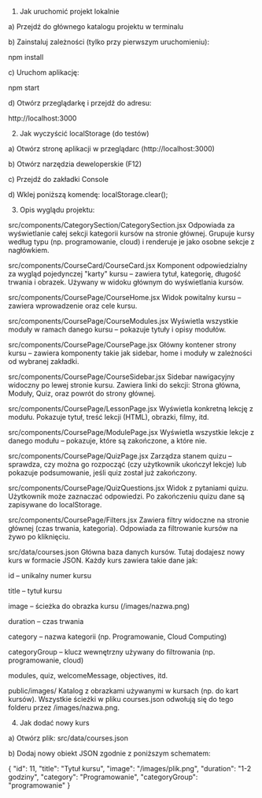 1. Jak uruchomić projekt lokalnie

a) Przejdź do głównego katalogu projektu w terminalu

b) Zainstaluj zależności (tylko przy pierwszym uruchomieniu):

npm install

c) Uruchom aplikację:

npm start

d) Otwórz przeglądarkę i przejdź do adresu:

http://localhost:3000

2. Jak wyczyścić localStorage (do testów)

a) Otwórz stronę aplikacji w przeglądarc (http://localhost:3000)

b) Otwórz narzędzia deweloperskie (F12)

c) Przejdź do zakładki Console

d) Wklej poniższą komendę:
localStorage.clear();

3. Opis wyglądu projektu:

src/components/CategorySection/CategorySection.jsx
Odpowiada za wyświetlanie całej sekcji kategorii kursów na stronie głównej. Grupuje kursy według typu (np. programowanie, cloud) i renderuje je jako osobne sekcje z nagłówkiem.



src/components/CourseCard/CourseCard.jsx
Komponent odpowiedzialny za wygląd pojedynczej "karty" kursu – zawiera tytuł, kategorię, długość trwania i obrazek. Używany w widoku głównym do wyświetlania kursów.



src/components/CoursePage/CourseHome.jsx
Widok powitalny kursu – zawiera wprowadzenie oraz cele kursu.

src/components/CoursePage/CourseModules.jsx
Wyświetla wszystkie moduły w ramach danego kursu – pokazuje tytuły i opisy modułów.

src/components/CoursePage/CoursePage.jsx
Główny kontener strony kursu – zawiera komponenty takie jak sidebar, home i moduły w zależności od wybranej zakładki.

src/components/CoursePage/CourseSidebar.jsx
Sidebar nawigacyjny widoczny po lewej stronie kursu. Zawiera linki do sekcji: Strona główna, Moduły, Quiz, oraz powrót do strony głównej.

src/components/CoursePage/LessonPage.jsx
Wyświetla konkretną lekcję z modułu. Pokazuje tytuł, treść lekcji (HTML), obrazki, filmy, itd.

src/components/CoursePage/ModulePage.jsx
Wyświetla wszystkie lekcje z danego modułu – pokazuje, które są zakończone, a które nie.

src/components/CoursePage/QuizPage.jsx
Zarządza stanem quizu – sprawdza, czy można go rozpocząć (czy użytkownik ukończył lekcje) lub pokazuje podsumowanie, jeśli quiz został już zakończony.

src/components/CoursePage/QuizQuestions.jsx
Widok z pytaniami quizu. Użytkownik może zaznaczać odpowiedzi. Po zakończeniu quizu dane są zapisywane do localStorage.

src/components/CoursePage/Filters.jsx
Zawiera filtry widoczne na stronie głównej (czas trwania, kategoria). Odpowiada za filtrowanie kursów na żywo po kliknięciu.



src/data/courses.json
Główna baza danych kursów. Tutaj dodajesz nowy kurs w formacie JSON. Każdy kurs zawiera takie dane jak:

id – unikalny numer kursu

title – tytuł kursu

image – ścieżka do obrazka kursu (/images/nazwa.png)

duration – czas trwania

category – nazwa kategorii (np. Programowanie, Cloud Computing)

categoryGroup – klucz wewnętrzny używany do filtrowania (np. programowanie, cloud)

modules, quiz, welcomeMessage, objectives, itd.



public/images/
Katalog z obrazkami używanymi w kursach (np. do kart kursów). Wszystkie ścieżki w pliku courses.json odwołują się do tego folderu przez /images/nazwa.png.


4. Jak dodać nowy kurs

a) Otwórz plik: src/data/courses.json

b) Dodaj nowy obiekt JSON zgodnie z poniższym schematem:

{
  "id": 11,
  "title": "Tytuł kursu",
  "image": "/images/plik.png",
  "duration": "1-2 godziny",
  "category": "Programowanie",
  "categoryGroup": "programowanie"
}